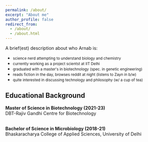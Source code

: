 ```yaml
---
permalink: /about/
excerpt: "About me"
author_profile: false
redirect_from: 
  - /about/
  - /about.html
---
```

A brief(est) description about who Arnab is: <br>
<ul>
  <li><small>science nerd attempting to understand biology and chemistry</small>
  <li><small>currently working as a project scientst at IIT Delhi</small>
  <li><small>graduated with a master's in biotechnology (spec. in genetic engineering)</small>
  <li><small>reads fiction in the day, browses reddit at night (listens to Zayn in b/w)</small>
  <li><small>quite interested in discussing technology and philosophy (w/ a cup of tea) </small> </li> </ul>

<h2>Educational Background</h2>
<b>Master of Science in Biotechnology (2021-23)</b> <br>
DBT-Rajiv Gandhi Centre for Biotechnology <br><br>

<b>Bachelor of Science in Microbiology (2018-21)</b> <br>
Bhaskaracharya College of Applied Sciences, University of Delhi 

